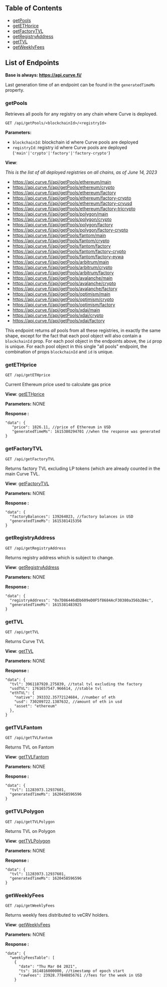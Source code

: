## Table of Contents

  - [getPools](#getpools)
  - [getETHprice](#getethprice)
  - [getFactoryTVL](#getfactorytvl)
  - [getRegistryAddress](#getfactoryaddress)
  - [getTVL](#getTVL)
  - [getWeeklyFees](#getweeklyfees)


## List of Endpoints

**Base is always: https://api.curve.fi/**

Last generation time of an endpoint can be found in the `generatedTimeMs` property.

### getPools

Retrieves all pools for any registry on any chain where Curve is deployed.

```
GET /api/getPools/<blockchainId>/<registryId>
```

**Parameters:**

- `blockchainId`: blockchain id where Curve pools are deployed
- `registryId`: registry id where Curve pools are deployed (`'main'|'crypto'|'factory'|'factory-crypto'`)

**View**:

*This is the list of all deployed registries on all chains, as of June 14, 2023*

- https://api.curve.fi/api/getPools/ethereum/main
- https://api.curve.fi/api/getPools/ethereum/crypto
- https://api.curve.fi/api/getPools/ethereum/factory
- https://api.curve.fi/api/getPools/ethereum/factory-crypto
- https://api.curve.fi/api/getPools/ethereum/factory-crvusd
- https://api.curve.fi/api/getPools/ethereum/factory-tricrypto
- https://api.curve.fi/api/getPools/polygon/main
- https://api.curve.fi/api/getPools/polygon/crypto
- https://api.curve.fi/api/getPools/polygon/factory
- https://api.curve.fi/api/getPools/polygon/factory-crypto
- https://api.curve.fi/api/getPools/fantom/main
- https://api.curve.fi/api/getPools/fantom/crypto
- https://api.curve.fi/api/getPools/fantom/factory
- https://api.curve.fi/api/getPools/fantom/factory-crypto
- https://api.curve.fi/api/getPools/fantom/factory-eywa
- https://api.curve.fi/api/getPools/arbitrum/main
- https://api.curve.fi/api/getPools/arbitrum/crypto
- https://api.curve.fi/api/getPools/arbitrum/factory
- https://api.curve.fi/api/getPools/avalanche/main
- https://api.curve.fi/api/getPools/avalanche/crypto
- https://api.curve.fi/api/getPools/avalanche/factory
- https://api.curve.fi/api/getPools/optimism/main
- https://api.curve.fi/api/getPools/optimism/crypto
- https://api.curve.fi/api/getPools/optimism/factory
- https://api.curve.fi/api/getPools/xdai/main
- https://api.curve.fi/api/getPools/xdai/crypto
- https://api.curve.fi/api/getPools/xdai/factory

This endpoint returns *all* pools from all these registries, in exactly the same shape, except for the fact that each pool object will also contain a `blockchainId` prop.
For each pool object in the endpoints above, the `id` prop is unique. For each pool object in this single "all pools" endpoint, the combination of props `blockchainId` and `id` is unique.

### getETHprice
```
GET /api/getETHprice
```
Current Ethereum price used to calculate gas price

**View**:
[getETHprice](https://api.curve.fi/api/getETHprice)

**Parameters:**
NONE


**Response :**

```
"data": {
   "price": 1826.11, //price of Ethereum in USD
   "generatedTimeMs": 1615380294701 //when the response was generated
}
```

### getFactoryTVL
```
GET /api/getFactoryTVL
```
Returns factory TVL excluding LP tokens (which are already counted in the main Curve TVL.

**View**:
[getFactoryTVL](https://api.curve.fi/api/getFactoryTVL)

**Parameters:**
NONE


**Response :**

```
"data": {
  "factoryBalances": 139264023, //factory balances in USD
  "generatedTimeMs": 1615381415356
}
```

### getRegistryAddress
```
GET /api/getRegistryAddress
```
Returns registry address which is subject to change.

**View**:
[getRegistryAddress](https://api.curve.fi/api/getRegistryAddress)

**Parameters:**
NONE


**Response :**

```
"data": {
  "registryAddress": "0x7D86446dDb609eD0F5f8684AcF30380a356b2B4c",
  "generatedTimeMs": 1615381483925
}
```


### getTVL
```
GET /api/getTVL
```
Returns Curve TVL

**View**:
[getTVL](https://api.curve.fi/api/getTVL)

**Parameters:**
NONE


**Response :**

```
"data": {
  "tvl": 3961187920.275839, //total tvl excluding the factory
  "usdTVL": 1761657547.966614, //stable tvl
  "ethTVL": {
    "native": 393332.35772124684, //number of eth
    "usd": 730209722.1387632, //amount of eth in usd
    "asset": "ethereum"
  },
}
```

### getTVLFantom
```
GET /api/getTVLFantom
```
Returns TVL on Fantom

**View**:
[getTVLFantom](https://api.curve.fi/api/getTVLFantom)

**Parameters:**
NONE


**Response :**

```
"data": {
  "tvl": 11283973.12937601,
  "generatedTimeMs": 1620458596596
}
```

### getTVLPolygon
```
GET /api/getTVLPolygon
```
Returns TVL on Polygon

**View**:
[getTVLPolygon](https://api.curve.fi/api/getTVLPolygon)

**Parameters:**
NONE


**Response :**

```
"data": {
  "tvl": 11283973.12937601,
  "generatedTimeMs": 1620458596596
}
```

### getWeeklyFees
```
GET /api/getWeeklyFees
```
Returns weekly fees distributed to veCRV holders.

**View**:
[getWeeklyFees](https://api.curve.fi/api/getWeeklyFees)

**Parameters:**
NONE


**Response :**

```
"data": {
  "weeklyFeesTable": [
    {
      "date": "Thu Mar 04 2021",
      "ts": 1614816000000, //timestamp of epoch start
      "rawFees": 23928.77840856761 //fees for the week in USD
    }
```
